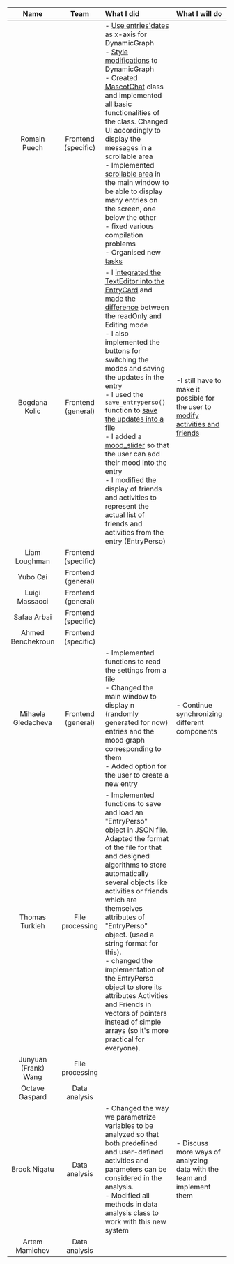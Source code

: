 | Name                 |Team               |      What I did             |  What I will do |
|:----------------------:|:-----------------:|:-------------------------|:------------------|
| Romain Puech         |Frontend (specific)|- [Use entries'dates](https://github.com/CSE201-project/PaperFriend-desktop-app/issues/54) as x-axis for DynamicGraph<br>- [Style modifications](https://github.com/CSE201-project/PaperFriend-desktop-app/issues/53) to DynamicGraph <br>- Created [MascotChat](https://github.com/CSE201-project/PaperFriend-desktop-app/issues/55) class and implemented all basic functionalities of the class. Changed UI accordingly to display the messages in a scrollable area <br>- Implemented [scrollable area](https://github.com/CSE201-project/PaperFriend-desktop-app/issues/21) in the main window to be able to display many entries on the screen, one below the other<br>- fixed various compilation problems <br>- Organised new [tasks](https://github.com/CSE201-project/PaperFriend-desktop-app/issues/64) ||
| Bogdana Kolic        |Frontend (general)|- I [integrated the TextEditor into the EntryCard](https://github.com/CSE201-project/PaperFriend-desktop-app/issues/48) and [made the difference](https://github.com/CSE201-project/PaperFriend-desktop-app/issues/57) between the readOnly and Editing mode<br>- I also implemented the buttons for switching the modes and saving the updates in the entry<br>- I used the `save_entryperso()` function to [save the updates into a file](https://github.com/CSE201-project/PaperFriend-desktop-app/issues/49)<br>- I added a [mood_slider](https://github.com/CSE201-project/PaperFriend-desktop-app/issues/56) so that the user can add their mood into the entry<br>- I modified the display of friends and activities to represent the actual list of friends and activities from the entry (EntryPerso) <br>|-I still have to make it possible for the user to [modify activities and friends](https://github.com/CSE201-project/PaperFriend-desktop-app/issues/52)<br>|
| Liam Loughman        |Frontend (specific)|||
| Yubo Cai             |Frontend (general)|||
| Luigi Massacci       |Frontend (general) |||
| Safaa Arbai          |Frontend (specific) |||
| Ahmed Benchekroun    |Frontend (specific) |||
| Mihaela Gledacheva   |Frontend (general) | - Implemented functions to read the settings from a file <br> - Changed the main window to display n (randomly generated for now) entries and the mood graph corresponding to them <br> - Added option for the user to create a new entry | - Continue synchronizing different components |
| Thomas Turkieh       |File processing    |- Implemented functions to save and load an "EntryPerso" object in JSON file. Adapted the format of the file for that and designed algorithms to store automatically several objects like activities or friends which are themselves attributes of "EntryPerso" object. (used a string format for this).<br> - changed the implementation of the EntryPerso object to store its attributes Activities and Friends in vectors of pointers instead of simple arrays (so it's more practical for everyone).||
| Junyuan (Frank) Wang |File processing    |||
| Octave Gaspard       |Data analysis      |||
| Brook Nigatu         |Data analysis      |- Changed the way we parametrize variables to be analyzed so that both predefined and user-defined activities and parameters can be considered in the analysis. <br> - Modified all methods in data analysis class to work with this new system <br>|- Discuss more ways of analyzing data with the team and implement them|
| Artem Mamichev       |Data analysis      |||    
